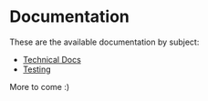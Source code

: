# Documentation

These are the available documentation by subject:

* [Technical Docs](jazzy/index.html)
* [Testing](Testing.md)

More to come :)
